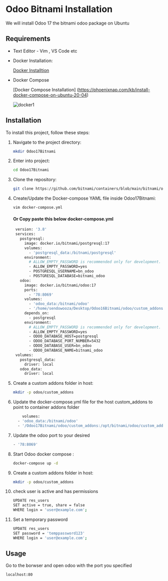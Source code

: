 # Odoo Bitnami Installation

We will install Odoo 17 the bitnami odoo package on Ubuntu 

## Requirements
- Text Editor - Vim , VS Code etc

- Docker Installation:
  
  [Docker Installtion](https://docs.docker.com/desktop/install/linux/ubuntu/)
  
- Docker Compose

  [Docker Compose Installation] (https://phoenixnap.com/kb/install-docker-compose-on-ubuntu-20-04)
  
  ![docker1](https://github.com/user-attachments/assets/d6b5186b-79f2-4f58-90c7-1fd7de5ee56f)


## Installation

To install this project, follow these steps:


1. Navigate to the project directory:
    ```bash
    mkdir Odoo17Bitnami
    ```
2. Enter into project:
    ```bash
    cd Odoo17Bitnami
    ```
3. Clone the repository:
    ```bash
    git clone https://github.com/bitnami/containers/blob/main/bitnami/odoo/docker-compose.yml
    ```
4. Create/Update the Docker-compose YAML file inside Odoo17Bitnami:
    ```bash
    vim docker-compose.yml
    ```
    #### Or Copy paste this below docker-compose.yml
   ```bash
    version: '3.8'
    services:
      postgresql:
        image: docker.io/bitnami/postgresql:17
        volumes:
          - 'postgresql_data:/bitnami/postgresql'
        environment:
          # ALLOW_EMPTY_PASSWORD is recommended only for development.
          - ALLOW_EMPTY_PASSWORD=yes
          - POSTGRESQL_USERNAME=bn_odoo
          - POSTGRESQL_DATABASE=bitnami_odoo
      odoo:
        image: docker.io/bitnami/odoo:17
        ports:
          - '78:8069'
        volumes:
          - 'odoo_data:/bitnami/odoo'
          - '/home/sendowooza/Desktop/Odoo16Bitnami/odoo/custom_addons:/opt/bitnami/odoo/custom_addons'
        depends_on:
          - postgresql
        environment:
          # ALLOW_EMPTY_PASSWORD is recommended only for development.
          - ALLOW_EMPTY_PASSWORD=yes
          - ODOO_DATABASE_HOST=postgresql
          - ODOO_DATABASE_PORT_NUMBER=5432
          - ODOO_DATABASE_USER=bn_odoo
          - ODOO_DATABASE_NAME=bitnami_odoo
    volumes:
      postgresql_data:
        driver: local
      odoo_data:
        driver: local
    ```
   
5. Create a custom addons folder in host:
    ```bash
    mkdir -p odoo/custom_addons
    ```
6. Update the docker-compose.yml file for the host custom_addons to point to container addons folder
    ```bash
        volumes:
      - 'odoo_data:/bitnami/odoo'
      - '/Odoo17Bitnami/odoo/custom_addons:/opt/bitnami/odoo/custom_addons'
    ```
7. Update the odoo port to your desired
   ```bash
   - '78:8069'
   ```
9. Start Odoo docker compose :
    ```bash
   docker-compose up -d
    ```
10. Create a custom addons folder in host:
    ```bash
    mkdir -p odoo/custom_addons
    ```
11. check user is active and has permissions
    ```bash
    UPDATE res_users 
    SET active = true, share = false 
    WHERE login = 'user@example.com';
    ```
12. Set a temporary password

    ```bash
    UPDATE res_users 
    SET password = 'temppassword123'
    WHERE login = 'user@example.com';
    ```
## Usage

Go to the borwser and open odoo with the port you specified

```bash
localhost:80
